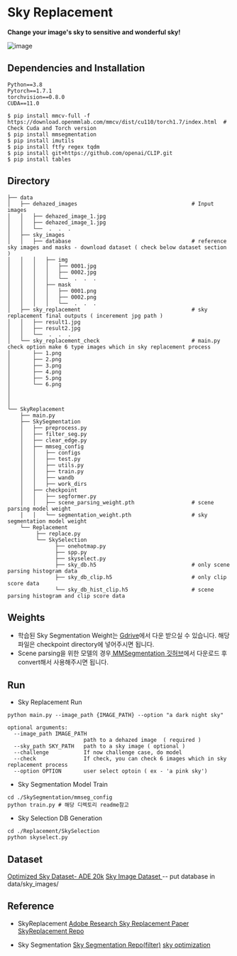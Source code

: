 # Sky Replacement
**Change your image's sky to sensitive and wonderful sky!**    

![image](https://user-images.githubusercontent.com/90104418/172551134-44e0c518-3156-494a-b9fc-e0813048ec82.png)

##  Dependencies and Installation
```
Python==3.8
Pytorch==1.7.1
torchvision==0.8.0
CUDA==11.0
```
```
$ pip install mmcv-full -f https://download.openmmlab.com/mmcv/dist/cu110/torch1.7/index.html  # Check Cuda and Torch version
$ pip install mmsegmentation
$ pip install imutils
$ pip install ftfy regex tqdm
$ pip install git+https://github.com/openai/CLIP.git
$ pip install tables 
```


## Directory
```
├── data
│   ├── dehazed_images                                    # Input images 
│   │   ├── dehazed_image_1.jpg
│   │   ├── dehazed_image_1.jpg
│   │   └──  .  .  .
│   ├── sky_images
│   │   ├── database                                      # reference sky images and masks - download dataset ( check below dataset section )
│   │   │   ├── img
│   │   │   │   ├── 0001.jpg
│   │   │   │   ├── 0002.jpg
│   │   │   │   └──  .  .  .
│   │   │   ├── mask
│   │   │   │   ├── 0001.png
│   │   │   │   ├── 0002.png
│   │   │   │   └──  .  .  .
│   ├── sky_replacement                                   # sky replacement final outputs ( incerement jpg path )
│   │   ├── result1.jpg
│   │   ├── result2.jpg
│   │   └──  .  .  .
│   └── sky_replacement_check                             # main.py check option make 6 type images which in sky replacement process
│       ├── 1.png
│       ├── 2.png
│       ├── 3.png
│       ├── 4.png
│       ├── 5.png
│       └── 6.png
│ 
│ 
│
└── SkyReplacement
    ├── main.py
    ├── SkySegmentation
    │   ├── preprocess.py
    │   ├── filter_seg.py
    │   ├── clear_edge.py
    │   ├── mmseg_config
    │   │   ├── configs
    │   │   ├── test.py
    │   │   ├── utils.py
    │   │   ├── train.py
    │   │   ├── wandb
    │   │   ├── work_dirs
    │   ├── checkpoint
    │   │   ├── segformer.py
    │   │   ├── scene_parsing_weight.pth                  # scene parsing model weight
    │   │   └── segmentation_weight.pth                   # sky segmentation model weight
    └── Replacement
         ├── replace.py
         └── SkySelection
               ├── onehotmap.py
               ├── spp.py
               ├── skyselect.py
               ├── sky_db.h5                              # only scene parsing histogram data
               ├── sky_db_clip.h5                         # only clip score data
               └── sky_db_hist_clip.h5                    # scene parsing histogram and clip score data
```
## Weights
- 학습된 Sky Segmentation Weight는 [Gdrive](https://drive.google.com/file/d/1uxf2Llbt0tEoatoIuVsEhqdA2ty6L7Zz/view?usp=sharing)에서 다운 받으실 수 있습니다. 해당 파일은 checkpoint directory에 넣어주시면 됩니다.
- Scene parsing을 위한 모델의 경우[ MMSegmentation 깃허브](https://github.com/open-mmlab/mmsegmentation/tree/master/configs/swin)에서 다운로드 후 convert해서 사용해주시면 됩니다.

## Run
* Sky Replacement Run
```
python main.py --image_path {IMAGE_PATH} --option "a dark night sky"
```
```
optional arguments:
  --image_path IMAGE_PATH
                        path to a dehazed image  ( required ) 
  --sky_path SKY_PATH   path to a sky image ( optional )
  --challenge           If now challenge case, do model
  --check               If check, you can check 6 images which in sky replacement process
  --option OPTION       user select optoin ( ex - 'a pink sky')
```

* Sky Segmentation Model Train
```
cd ./SkySegmentation/mmseg_config
python train.py # 해당 디렉토리 readme참고
```
* Sky Selection DB Generation
```
cd ./Replacement/SkySelection
python skyselect.py
```






## Dataset
[Optimized Sky Dataset- ADE 20k](https://console.cloud.google.com/storage/browser/cvprw2020_sky_seg/public_data/)
[Sky Image Dataset ](https://www.google.com/url?q=http%3A%2F%2Fvllab.ucmerced.edu%2Fytsai%2FSIGGRAPH16%2Fdatabase.zip&sa=D&sntz=1&usg=AOvVaw2zmA3AdJafXUARCFddv1pM) -- put database in data/sky_images/ 
## Reference
* SkyReplacement
[Adobe Research Sky Replacement Paper](https://sites.google.com/site/yihsuantsai/research/siggraph16-sky)
[SkyReplacement Repo](https://github.com/HiveYuan/Sky-Replacement)

* Sky Segmentation
[Sky Segmentation Repo(filter)](https://github.com/OwYeong/SkySegmentationPython)
[sky optimization](https://github.com/google/sky-optimization)
